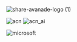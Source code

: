 ![share-avanade-logo (1)](https://user-images.githubusercontent.com/19508013/165677592-ae738a6c-6d57-41cb-9d78-340556ebefa2.jpg)

![acn](https://user-images.githubusercontent.com/19508013/172679748-db2fcd08-997c-4405-bba5-18d679cfb653.png)
![acn_ai](https://user-images.githubusercontent.com/19508013/172679773-7b8649cb-1e6b-4c57-88cb-5c4c89ea175b.png)

![microsoft](https://user-images.githubusercontent.com/19508013/192884743-d6ff500e-ffaf-4dfa-b8e3-552bfb796463.jpg)

